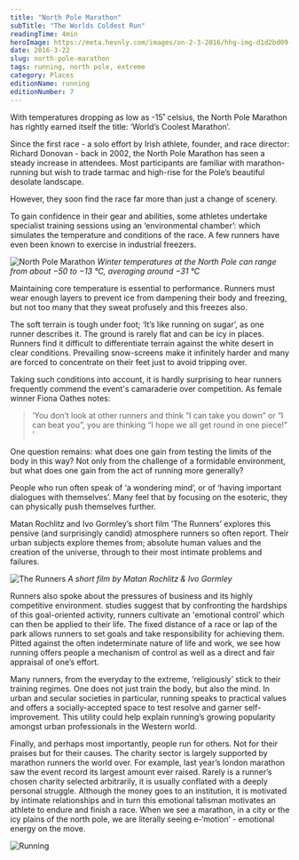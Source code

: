 ```yaml
---
title: "North Pole Marathon"
subTitle: "The Worlds Coldest Run"
readingTime: 4min
heroImage: https://meta.hevnly.com/images/on-2-3-2016/hhg-img-d1d2bd09-f7b1-45aa-9048-0a196c265f39.png
date: 2016-3-22
slug: north-pole-marathon
tags: running, north pole, extreme
category: Places
editionName: running
editionNumber: 7
---
```


With temperatures dropping as low as -15˚ celsius, the North Pole Marathon has rightly earned itself the title: ‘World’s Coolest Marathon’.

Since the first race - a solo effort by Irish athlete, founder, and race director: Richard Donovan - back in 2002, the North Pole Marathon has seen a steady increase in attendees. Most participants are familiar with marathon-running but wish to trade tarmac and high-rise for the Pole’s beautiful desolate landscape.

However, they soon find the race far more than just a change of scenery.

To gain confidence in their gear and abilities, some athletes undertake specialist training sessions using an ‘environmental chamber’: which simulates the temperature and conditions of the race. A few runners have even been known to exercise in industrial freezers.



![North Pole Marathon](https://meta.hevnly.com/images/on-2-3-2016/hhg-img-45caf5a8-0310-4f94-96d3-c39fc8b87e15.png)
*Winter temperatures at the North Pole can range from about −50 to −13 °C, averaging around −31 °C*


Maintaining core temperature is essential to performance. Runners must wear enough layers to prevent ice from dampening their body and freezing, but not too many that they sweat profusely and this freezes also.

The soft terrain is tough under foot; ‘It’s like running on sugar’, as one runner describes it. The ground is rarely flat and can be icy in places. Runners find it difficult to differentiate terrain against the white desert in clear conditions. Prevailing snow-screens make it infinitely harder and many are forced to concentrate on their feet just to avoid tripping over.

Taking such conditions into account, it is hardly surprising to hear runners frequently commend the event's camaraderie over competition. As female winner Fiona Oathes notes:

>‘You don’t look at other runners and think “I can take you down” or “I can beat you”, you are thinking “I hope we all get round in one piece!” '

One question remains: what does one gain from testing the limits of the body in this way? Not only from the challenge of a formidable environment, but what does one gain from the act of running more generally?

People who run often speak of ‘a wondering mind’, or of ‘having important dialogues with themselves’. Many feel that by focusing on the esoteric, they can physically push themselves further.

Matan Rochlitz and Ivo Gormley’s short film ‘The Runners’ explores this pensive (and surprisingly candid) atmosphere runners so often report. Their urban subjects explore themes from; absolute human values and the creation of the universe, through to their most intimate problems and failures.


![The Runners](https://meta.hevnly.com/images/on-2-3-2016/hhg-img-edf8743e-1f59-4bee-9436-b2e8f971bfde.png)
*A short film by Matan Rochlitz & Ivo Gormley*


Runners also spoke about the pressures of business and its highly competitive environment. studies suggest that by confronting the hardships of this goal-oriented activity, runners cultivate an 'emotional control’ which can then be applied to their life. The fixed distance of a race or lap of the park allows runners to set goals and take responsibility for achieving them. Pitted against the often indeterminate nature of life and work, we see how running offers people a mechanism of control as well as a direct and fair appraisal of one’s effort.

Many runners, from the everyday to the extreme, ‘religiously’ stick to their training regimes. One does not just train the body, but also the mind. In urban and secular societies in particular, running speaks to practical values and offers a socially-accepted space to test resolve and garner self-improvement. This utility could help explain running’s growing popularity amongst urban professionals in the Western world.

Finally, and perhaps most importantly, people run for others. Not for their praises but for their causes. The charity sector is largely supported by marathon runners the world over. For example, last year’s london marathon saw the event record its largest amount ever raised. Rarely is a runner’s chosen charity selected arbitrarily, it is usually conflated with a deeply personal struggle. Although the money goes to an institution, it is motivated by intimate relationships and in turn this emotional talisman motivates an athlete to endure and finish a race. When we see a marathon, in a city or the icy plains of the north pole, we are literally seeing e-‘motion’ - emotional energy on the move.

![Running](https://meta.hevnly.com/images/on-2-3-2016/hhg-img-39727034-bc90-4147-926c-59a3896a108f.png)
